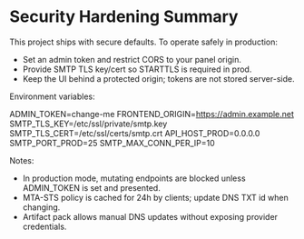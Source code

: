 # Security Hardening Summary

This project ships with secure defaults. To operate safely in production:

- Set an admin token and restrict CORS to your panel origin.
- Provide SMTP TLS key/cert so STARTTLS is required in prod.
- Keep the UI behind a protected origin; tokens are not stored server-side.

Environment variables:

ADMIN_TOKEN=change-me
FRONTEND_ORIGIN=https://admin.example.net
SMTP_TLS_KEY=/etc/ssl/private/smtp.key
SMTP_TLS_CERT=/etc/ssl/certs/smtp.crt
API_HOST_PROD=0.0.0.0
SMTP_PORT_PROD=25
SMTP_MAX_CONN_PER_IP=10

Notes:
- In production mode, mutating endpoints are blocked unless ADMIN_TOKEN is set and presented.
- MTA-STS policy is cached for 24h by clients; update DNS TXT id when changing.
- Artifact pack allows manual DNS updates without exposing provider credentials.
